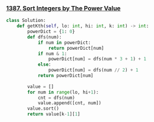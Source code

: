 ### [1387. Sort Integers by The Power Value](https://leetcode.com/problems/sort-integers-by-the-power-value/description/)

```python
class Solution:
    def getKth(self, lo: int, hi: int, k: int) -> int:
        powerDict = {1: 0}
        def dfs(num):
            if num in powerDict:
                return powerDict[num]
            if num & 1:
                powerDict[num] = dfs(num * 3 + 1) + 1
            else:
                powerDict[num] = dfs(num // 2) + 1
            return powerDict[num]
        
        value = []
        for num in range(lo, hi+1):
            cnt = dfs(num)
            value.append([cnt, num])
        value.sort()
        return value[k-1][1]
```

